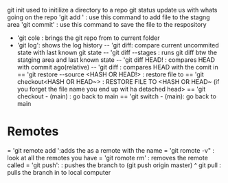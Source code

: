 
git init used to initilize a directory to a repo
git status update us with whats going on the repo
'git add <file>' : use this command to add file to the stagng area
'git commit' : use this command to save the file to the respository
 - 'git cole <url> : brings the git repo from <url> to current folder
 - 'git log':  shows the log history
  -- 'git diff: compare current uncommited state with last known git state
   -- 'git diff --stages : runs git diff btw the statging area and last known state
   -- 'git diff HEAD!<number> : compares HEAD with commit <num> ago(relative)
    -- 'git diff <HASH> : compares HEAD with the comit in <HASH>
     == 'git restore --source <HASH OR HEAD!> : restore file to <hash or head>
     == 'git checkout<HASH OR HEAD~> <FILE> : RESTORE FILE TO <HASH OR HEAD~
     (if you forget the file name you end up wit ha detached head>
     == 'git checkout - (main) : go back to main
     == 'git switch - (main): go back to main
 # Remotes
= 'git remote add <NAME> <URL>':adds the <URL> as a remote with the name <NAME>
= 'git romote -v" : look at all the remotes you have 
= 'git romote rm' <NAME>: removes the remote called <NAME>
= 'git push': <WHERE> <WHAT>: pushes the <what> branch to <where> (git push origin master)
^ git pull <WHERE> <WHAT>: pulls the <WHAT> branch in <WHERE> to local computer
